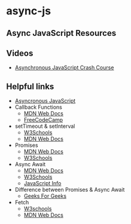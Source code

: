 # async-js

## Async JavaScript Resources

## Videos

- [Asynchronous JavaScript Crash Course](https://www.youtube.com/watch?v=exBgWAIeIeg&t=3351s)

## Helpful links

- [Asyncronous JavaScript](https://developer.mozilla.org/en-US/docs/Learn/JavaScript/Asynchronous/Introducing)
- Callback Functions
  - [MDN Web Docs](https://developer.mozilla.org/en-US/docs/Glossary/Callback_function)
  - [FreeCodeCamp](https://www.freecodecamp.org/news/what-is-a-callback-function-in-javascript/)
- setTimeout & setInterval
  - [W3Schools](https://www.w3schools.com/js/js_timing.asp)
  - [MDN Web Docs](https://developer.mozilla.org/en-US/docs/Web/API/setTimeout)
- Promises
  - [MDN Web Docs](https://developer.mozilla.org/en-US/docs/Web/JavaScript/Reference/Global_Objects/Promise)
  - [W3Schools](https://www.w3schools.com/js/js_promise.asp)
- Async Await
  - [MDN Web Docs](https://developer.mozilla.org/en-US/docs/Web/JavaScript/Reference/Statements/async_function)
  - [W3Schools](https://www.w3schools.com/js/js_async.asp)
  - [JavaScript Info](https://javascript.info/async-await)
- Difference between Promises & Async Await
  - [Geeks For Geeks](https://www.geeksforgeeks.org/difference-between-promise-and-async-await-in-node-js/#:~:text=Promise%20is%20an%20object%20representing,the%20code%20execute%20more%20synchronously.)
- Fetch
  - [W3schools](https://www.w3schools.com/jsref/api_fetch.asp)
  - [MDN Web Docs](https://developer.mozilla.org/en-US/docs/Web/API/Fetch_API/Using_Fetch)
